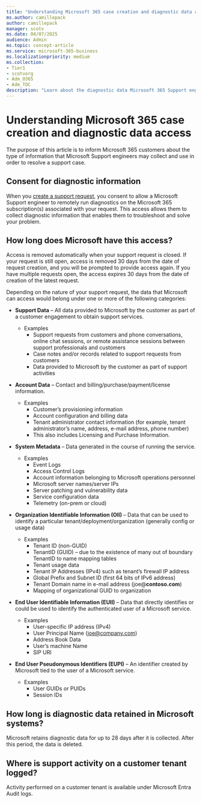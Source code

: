 ```yaml
---
title: "Understanding Microsoft 365 case creation and diagnostic data access"
ms.author: camillepack
author: camillepack
manager: scotv
ms.date: 04/07/2025
audience: Admin
ms.topic: concept-article
ms.service: microsoft-365-business
ms.localizationpriority: medium
ms.collection:
- Tier1
- scotvorg
- Adm_O365
- Adm_TOC
description: "Learn about the diagnostic data Microsoft 365 Support engineers access to resolve support cases, including consent, data categories, retention periods, and logging details."
---
```


# Understanding Microsoft 365 case creation and diagnostic data access

The purpose of this article is to inform Microsoft 365 customers about the type of information that Microsoft Support engineers may collect and use in order to resolve a support case.

## Consent for diagnostic information

When you [create a support request](get-help-support.md), you consent to allow a Microsoft Support engineer to remotely run diagnostics on the Microsoft 365 subscription(s) associated with your request. This access allows them to collect diagnostic information that enables them to troubleshoot and solve your problem.

## How long does Microsoft have this access?

Access is removed automatically when your support request is closed. If your request is still open, access is removed 30 days from the date of request creation, and you will be prompted to provide access again. If you have multiple requests open, the access expires 30 days from the date of creation of the latest request.

Depending on the nature of your support request, the data that Microsoft can access would belong under one or more of the following categories:

- **Support Data** – All data provided to Microsoft by the customer as part of a customer engagement to obtain support services.
  - Examples
    - Support requests from customers and phone conversations, online chat sessions, or remote assistance sessions between support professionals and customers
    - Case notes and/or records related to support requests from customers
    - Data provided to Microsoft by the customer as part of support activities

- **Account Data** – Contact and billing/purchase/payment/license information.
  - Examples
    - Customer’s provisioning information
    - Account configuration and billing data
    - Tenant administrator contact information (for example, tenant administrator’s name, address, e-mail address, phone number)
    - This also includes Licensing and Purchase Information.

- **System Metadata** – Data generated in the course of running the service.
  - Examples
    - Event Logs
    - Access Control Logs
    - Account information belonging to Microsoft operations personnel
    - Microsoft server names/server IPs
    - Server patching and vulnerability data
    - Service configuration data
    - Telemetry (on-prem or cloud)

- **Organization Identifiable Information (OII)** – Data that can be used to identify a particular tenant/deployment/organization (generally config or usage data)
  - Examples
    - Tenant ID (non-GUID)
    - TenantID (GUID) – due to the existence of many out of boundary TenantID to name mapping tables
    - Tenant usage data
    - Tenant IP Addresses (IPv4) such as tenant’s firewall IP address
    - Global Prefix and Subnet ID (first 64 bits of IPv6 address)
    - Tenant Domain name in e-mail address (joe@**contoso.com**)
    - Mapping of organizational GUID to organization

- **End User Identifiable Information (EUII)** – Data that directly identifies or could be used to identify the authenticated user of a Microsoft service.
  - Examples
    - User-specific IP address (IPv4)
    - User Principal Name (joe@company.com)
    - Address Book Data
    - User’s machine Name
    - SIP URI

- **End User Pseudonymous Identifiers (EUPI)** – An identifier created by Microsoft tied to the user of a Microsoft service.
  - Examples
    - User GUIDs or PUIDs
    - Session IDs

## How long is diagnostic data retained in Microsoft systems?

Microsoft retains diagnostic data for up to 28 days after it is collected. After this period, the data is deleted.

## Where is support activity on a customer tenant logged?

Activity performed on a customer tenant is available under Microsoft Entra Audit logs.
